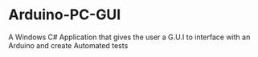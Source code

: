 # Arduino-PC-GUI
A Windows C# Application that gives the user a G.U.I to interface with an Arduino and create Automated tests
